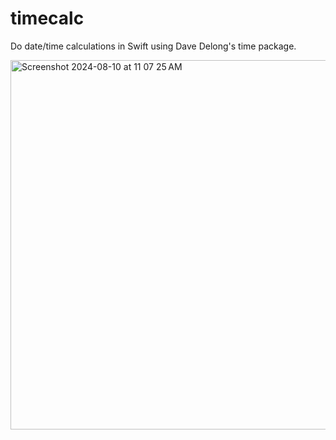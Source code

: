 # timecalc
Do date/time calculations in Swift using Dave Delong's time package.


<img width="591" alt="Screenshot 2024-08-10 at 11 07 25 AM" src="https://github.com/user-attachments/assets/779037ad-bad6-47b5-bfab-b2e71446be56">
